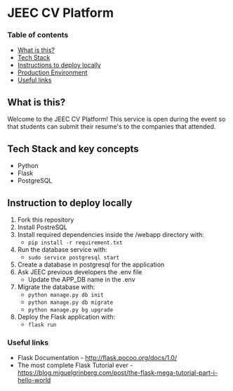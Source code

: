 # JEEC CV Platform 

### Table of contents
* [What is this?](#what-is-this)
* [Tech Stack](#tech-stack)
* [Instructions to deploy locally](#instructions-to-deploy-locally)
* [Production Environment](#production-environment)
* [Useful links](#useful-links)

## What is this?
Welcome to the JEEC CV Platform! This service is open during the event so that students can submit their resume's to the companies that attended. 

## Tech Stack and key concepts
*   Python
*   Flask
*   PostgreSQL


## Instruction to deploy locally
1. Fork this repository
2. Install PostreSQL
2. Install required dependencies inside the /webapp directory with:
    - `pip install -r requirement.txt`
3. Run the database service with:
    - `sudo service postgresql start`
4. Create a database in postgresql for the application
5. Ask JEEC previous developers the .env file
    - Update the APP_DB name in the .env
6. Migrate the database with:
    - `python manage.py db init`
    - `python manage.py db migrate`
    - `python manage.py bg upgrade`
7. Deploy the Flask application with:
    - `flask run`


### Useful links
* Flask Documentation - http://flask.pocoo.org/docs/1.0/
* The most complete Flask Tutorial ever - https://blog.miguelgrinberg.com/post/the-flask-mega-tutorial-part-i-hello-world


